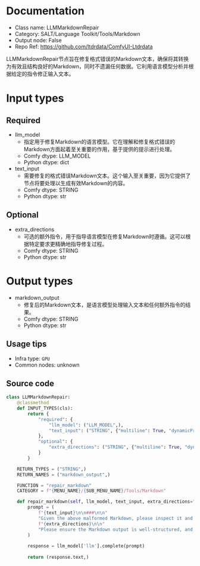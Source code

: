 
# Documentation
- Class name: LLMMarkdownRepair
- Category: SALT/Language Toolkit/Tools/Markdown
- Output node: False
- Repo Ref: https://github.com/ltdrdata/ComfyUI-Ltdrdata

LLMMarkdownRepair节点旨在修复格式错误的Markdown文本，确保将其转换为有效且结构良好的Markdown，同时不遗漏任何数据。它利用语言模型分析并根据给定的指令修正输入文本。

# Input types
## Required
- llm_model
    - 指定用于修复Markdown的语言模型。它在理解和修复格式错误的Markdown方面起着至关重要的作用，基于提供的提示进行处理。
    - Comfy dtype: LLM_MODEL
    - Python dtype: dict
- text_input
    - 需要修复的格式错误Markdown文本。这个输入至关重要，因为它提供了节点将要处理以生成有效Markdown的内容。
    - Comfy dtype: STRING
    - Python dtype: str
## Optional
- extra_directions
    - 可选的额外指令，用于指导语言模型在修复Markdown时遵循。这可以根据特定要求更精确地指导修复过程。
    - Comfy dtype: STRING
    - Python dtype: str

# Output types
- markdown_output
    - 修复后的Markdown文本，是语言模型处理输入文本和任何额外指令的结果。
    - Comfy dtype: STRING
    - Python dtype: str


## Usage tips
- Infra type: `GPU`
- Common nodes: unknown


## Source code
```python
class LLMMarkdownRepair:
    @classmethod
    def INPUT_TYPES(cls):
        return {
            "required": {
                "llm_model": ("LLM_MODEL",),
                "text_input": ("STRING", {"multiline": True, "dynamicPrompts": False, "placeholder": "Malformed Markdown..."}),
            },
            "optional": {
                "extra_directions": ("STRING", {"multiline": True, "dynamicPrompts": False, "placeholder": "Extra directions for the LLM to follow..."}),
            }
        }

    RETURN_TYPES = ("STRING",)
    RETURN_NAMES = ("markdown_output",)

    FUNCTION = "repair_markdown"
    CATEGORY = f"{MENU_NAME}/{SUB_MENU_NAME}/Tools/Markdown"

    def repair_markdown(self, llm_model, text_input, extra_directions=""):
        prompt = (
            f"{text_input}\n\n###\n\n"
            "Given the above malformed Markdown, please inspect it and repair it so that it's valid Markdown, without changing or losing any data if possible."
            f"{extra_directions}\n\n"
            "Please ensure the Markdown output is well-structured, and does not omit any data."
        )
        
        response = llm_model['llm'].complete(prompt)
        
        return (response.text,)

```
